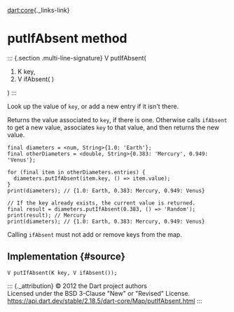 [dart:core](../../dart-core/dart-core-library){._links-link}

putIfAbsent method
==================

::: {.section .multi-line-signature}
V putIfAbsent(

1.  K key,
2.  V ifAbsent( )

)
:::

Look up the value of `key`, or add a new entry if it isn\'t there.

Returns the value associated to `key`, if there is one. Otherwise calls
`ifAbsent` to get a new value, associates `key` to that value, and then
returns the new value.

``` {.language-dart data-language="dart"}
final diameters = <num, String>{1.0: 'Earth'};
final otherDiameters = <double, String>{0.383: 'Mercury', 0.949: 'Venus'};

for (final item in otherDiameters.entries) {
  diameters.putIfAbsent(item.key, () => item.value);
}
print(diameters); // {1.0: Earth, 0.383: Mercury, 0.949: Venus}

// If the key already exists, the current value is returned.
final result = diameters.putIfAbsent(0.383, () => 'Random');
print(result); // Mercury
print(diameters); // {1.0: Earth, 0.383: Mercury, 0.949: Venus}
```

Calling `ifAbsent` must not add or remove keys from the map.

Implementation {#source}
--------------

``` {.language-dart data-language="dart"}
V putIfAbsent(K key, V ifAbsent());
```

::: {._attribution}
© 2012 the Dart project authors\
Licensed under the BSD 3-Clause \"New\" or \"Revised\" License.\
<https://api.dart.dev/stable/2.18.5/dart-core/Map/putIfAbsent.html>
:::
